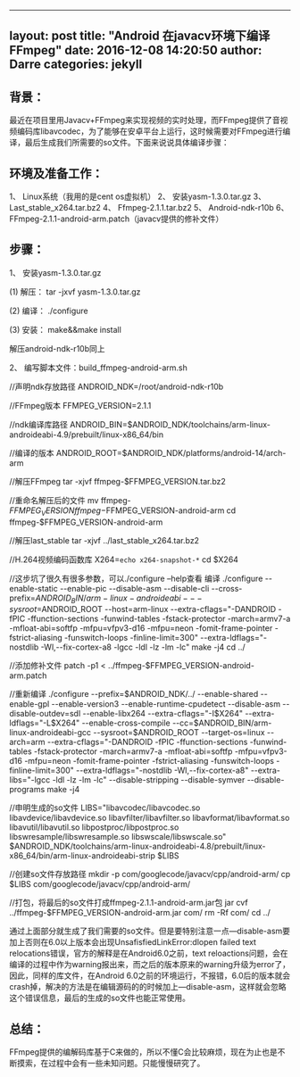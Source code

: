 
---
layout: post
title:  "Android 在javacv环境下编译FFmpeg"
date:   2016-12-08 14:20:50
author: Darre
categories: jekyll
---

## 背景：

最近在项目里用Javacv+FFmpeg来实现视频的实时处理，而FFmpeg提供了音视频编码库libavcodec，为了能够在安卓平台上运行，这时候需要对FFmpeg进行编译，最后生成我们所需要的so文件。下面来说说具体编译步骤：

## 环境及准备工作：

1、	Linux系统（我用的是cent os虚拟机）
2、	安装yasm-1.3.0.tar.gz
3、	Last_stable_x264.tar.bz2
4、	Ffmpeg-2.1.1.tar.bz2
5、	Android-ndk-r10b
6、	FFmpeg-2.1.1-android-arm.patch（javacv提供的修补文件）

## 步骤：

1、	安装yasm-1.3.0.tar.gz

(1)	解压：
tar -jxvf yasm-1.3.0.tar.gz

(2)	编译：
./configure

(3)	安装：
make&&make install

解压android-ndk-r10b同上

2、	编写脚本文件：build_ffmpeg-android-arm.sh

//声明ndk存放路径
ANDROID_NDK=/root/android-ndk-r10b

//FFmpeg版本
FFMPEG_VERSION=2.1.1

//ndk编译库路径
ANDROID_BIN=$ANDROID_NDK/toolchains/arm-linux-androideabi-4.9/prebuilt/linux-x86_64/bin

//编译的版本
ANDROID_ROOT=$ANDROID_NDK/platforms/android-14/arch-arm

//解压FFmpeg
tar -xjvf ffmpeg-$FFMPEG_VERSION.tar.bz2

//重命名解压后的文件
mv ffmpeg-$FFMPEG_VERSION ffmpeg-$FFMPEG_VERSION-android-arm
cd ffmpeg-$FFMPEG_VERSION-android-arm

//解压last_stable
tar -xjvf ../last_stable_x264.tar.bz2

//H.264视频编码函数库
X264=`echo x264-snapshot-*` 
cd $X264

//这步坑了很久有很多参数，可以./configure –help查看 编译
./configure --enable-static --enable-pic --disable-asm --disable-cli --cross-prefix=$ANDROID_BIN/arm-linux-androideabi- --sysroot=$ANDROID_ROOT --host=arm-linux --extra-cflags="-DANDROID -fPIC -ffunction-sections -funwind-tables -fstack-protector -march=armv7-a -mfloat-abi=softfp -mfpu=vfpv3-d16 -mfpu=neon -fomit-frame-pointer -fstrict-aliasing -funswitch-loops -finline-limit=300" --extra-ldflags="-nostdlib -Wl,--fix-cortex-a8 -lgcc -ldl -lz -lm -lc"
make -j4
cd ../

//添加修补文件
patch -p1 < ../ffmpeg-$FFMPEG_VERSION-android-arm.patch

//重新编译
./configure --prefix=$ANDROID_NDK/../ --enable-shared --enable-gpl --enable-version3 --enable-runtime-cpudetect --disable-asm --disable-outdev=sdl --enable-libx264 --extra-cflags="-I$X264" --extra-ldflags="-L$X264" --enable-cross-compile --cc=$ANDROID_BIN/arm-linux-androideabi-gcc --sysroot=$ANDROID_ROOT --target-os=linux --arch=arm --extra-cflags="-DANDROID -fPIC -ffunction-sections -funwind-tables -fstack-protector -march=armv7-a -mfloat-abi=softfp -mfpu=vfpv3-d16 -mfpu=neon -fomit-frame-pointer -fstrict-aliasing -funswitch-loops -finline-limit=300" --extra-ldflags="-nostdlib -Wl,--fix-cortex-a8" --extra-libs="-lgcc -ldl -lz -lm -lc" --disable-stripping --disable-symver --disable-programs
make -j4

//申明生成的so文件
LIBS="libavcodec/libavcodec.so libavdevice/libavdevice.so libavfilter/libavfilter.so libavformat/libavformat.so libavutil/libavutil.so libpostproc/libpostproc.so libswresample/libswresample.so libswscale/libswscale.so"
$ANDROID_NDK/toolchains/arm-linux-androideabi-4.8/prebuilt/linux-x86_64/bin/arm-linux-androideabi-strip $LIBS

//创建so文件存放路径
mkdir -p com/googlecode/javacv/cpp/android-arm/
cp $LIBS com/googlecode/javacv/cpp/android-arm/

//打包，将最后的so文件打成ffmpeg-2.1.1-android-arm.jar包
jar cvf ../ffmpeg-$FFMPEG_VERSION-android-arm.jar com/
rm -Rf com/
cd ../

通过上面部分就生成了我们需要的so文件。但是要特别注意一点—disable-asm要加上否则在6.0以上版本会出现UnsafisfiedLinkError:dlopen failed text relocations错误，官方的解释是在Android6.0之前，text reloactions问题，会在编译的过程中作为warning报出来，而之后的版本原来的warning升级为error了，因此，同样的库文件，在Android 6.0之前的环境运行，不报错，6.0后的版本就会crash掉，解决的方法是在编辑源码的的时候加上—disable-asm，这样就会忽略这个错误信息，最后的生成的so文件也能正常使用。

## 总结：

FFmpeg提供的编解码库基于C来做的，所以不懂C会比较麻烦，现在为止也是不断摸索，在过程中会有一些未知问题。只能慢慢研究了。
